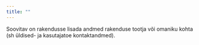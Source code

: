 ```yaml
---
title: ""
---
```

Soovitav on rakendusse lisada andmed rakenduse tootja või omaniku kohta (sh
üldised- ja kasutajatoe kontaktandmed).
